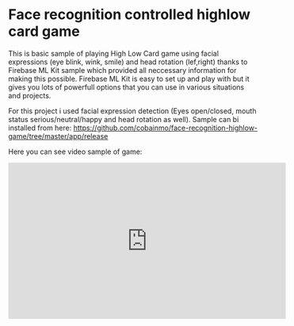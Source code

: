# Face recognition controlled highlow card game
This is basic sample of playing High Low Card game using facial expressions (eye blink, wink, smile) and head rotation (lef,right) thanks to Firebase ML Kit sample which provided all neccessary information for making this possible. Firebase ML Kit is easy to set up and play with but it gives you lots of powerfull options that you can use in various situations and projects.

For this project i used facial expression detection (Eyes open/closed, mouth status serious/neutral/happy and head rotation as well). Sample can bi installed from here: https://github.com/cobainmo/face-recognition-highlow-game/tree/master/app/release

Here you can see video sample of game:
<iframe width="560" height="315" src="https://www.youtube.com/embed/1TXo-O3RzVQ" frameborder="0" allow="accelerometer; autoplay; encrypted-media; gyroscope; picture-in-picture" allowfullscreen></iframe>

